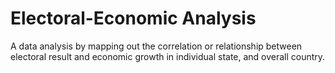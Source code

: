 # Electoral-Economic Analysis
A data analysis by mapping out the correlation or relationship between electoral result and economic growth in individual state, and overall country. 
